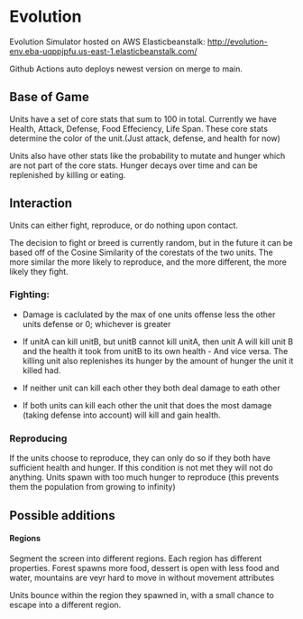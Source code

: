 # Evolution

Evolution Simulator hosted on AWS Elasticbeanstalk: http://evolution-env.eba-uqppjpfu.us-east-1.elasticbeanstalk.com/

Github Actions auto deploys newest version on merge to main. 

## Base of Game

Units have a set of core stats that sum to 100 in total. Currently we have Health, Attack, Defense, Food Effeciency, Life Span. These core stats determine the color of the unit.(Just attack, defense, and health for now)

Units also have other stats like the probability to mutate and hunger which are not part of the core stats. Hunger decays over time and can be replenished by killing or eating.

## Interaction

Units can either fight, reproduce, or do nothing upon contact.

The decision to fight or breed is currently random, but in the future it can be based off of the Cosine Similarity of the corestats of the two units. The more similar the more likely to reproduce, and the more different, the more likely they fight.

### Fighting:

- Damage is caclulated by the max of one units offense less the other units defense or 0; whichever is greater

- If unitA can kill unitB, but unitB cannot kill unitA, then unit A will kill unit B and the health it took from unitB to its own health - And vice versa. The killing unit also replenishes its hunger by the amount of hunger the unit it killed had.

- If neither unit can kill each other they both deal damage to eath other

- If both units can kill each other the unit that does the most damage (taking defense into account) will kill and gain health.

### Reproducing

If the units choose to reproduce, they can only do so if they both have sufficient health and hunger. If this condition is not met they will not do anything.
Units spawn with too much hunger to reproduce (this prevents them the population from growing to infinity)

## Possible additions

#### Regions

Segment the screen into different regions. Each region has different properties. Forest spawns more food, dessert is open with less food and water, mountains are veyr hard to move in without movement attributes

Units bounce within the region they spawned in, with a small chance to escape into a different region.
